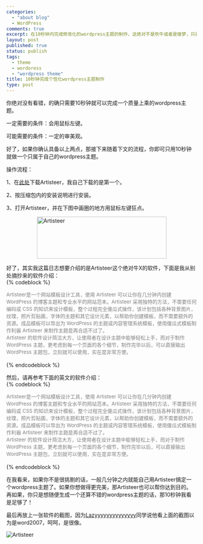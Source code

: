 ```yaml
--- 
categories: 
  - "about blog"
  - WordPress
comments: true
excerpt: 在10秒钟内完成修改化的wordpress主题的制作，这绝对不是吹牛或者是做梦，只要你会用鼠标左键就可以完美地做到。
layout: post
published: true
status: publish
tags: 
  - theme
  - wordoress
  - "wordpress theme"
title: 10秒钟完成个性化wordpress主题制作
type: post
---
```

你绝对没有看错，的确只需要10秒钟就可以完成一个质量上乘的wordpress主题。  

一定需要的条件：会用鼠标左键。  

可能需要的条件：一定的审美观。  

好了，如果你确认具备以上两点，那接下来随着下文的流程，你即可只用10秒钟就做一个只属于自己的wordpress主题。  

操作流程：

1、在<a title="Artisteer" href="http://www.verycd.com/topics/2807341/" target="_blank">此处</a>下载Artisteer，我自己下载的是第一个。  

2、按压缩包内的安装说明进行安装。  

3、打开Artisteer，并在下图中画圈的地方用鼠标左键狂点。  

<img style="width: 343px; display: block; float: none; height: 111px; margin-left: auto; margin-right: auto" alt="Artisteer" src="http://storage.live.com/items/B7436849503DA4DE!890?filename=ScreenShot_2010-04-14_150645.jpg">  

好了，其实我这篇日志想要介绍的是Artisteer这个绝对牛X的软件，下面是我从别处摘抄来的软件介绍：  
{% codeblock %}
   <div id="cke_pastebin"><font color="#808080" size="2">Artisteer是一个网站模板设计工具，使用 Artisteer 可以让你在几分钟内创建 WordPress 的博客主题和专业水平的网站范本。Artisteer 采用独特的方法，不需要任何编码或 CSS 的知识来设计模板，整个过程完全傻瓜式操作，该计划包括各种背景图片，纹理，照片剪贴画，字体的主题和其它设计元素，以帮助你创建模板，而不需要额外的资源。成品模板可以导出为 WordPress 的主题或内容管理系统模板，使用傻瓜式模板制作利器 Artisteer 来制作主题是再合适不过了。</font></div>    <div id="cke_pastebin"><font color="#808080" size="2">Artisteer 的软件设计简洁大方，让使用者在设计主题中能够轻松上手，而对于制作 WordPress 主题，更考虑到每一个页面的各个细节，制作完毕以后，可以直接输出 WordPress 主题包，立刻就可以使用，实在是非常方便。</font></div>    <div> </div> 
{% endcodeblock %}

  然后，请再参考下面的英文的软件介绍：  
{% codeblock %}
   <div id="cke_pastebin"><font color="#808080" size="2">Artisteer是一个网站模板设计工具，使用 Artisteer 可以让你在几分钟内创建 WordPress 的博客主题和专业水平的网站范本。Artisteer 采用独特的方法，不需要任何编码或 CSS 的知识来设计模板，整个过程完全傻瓜式操作，该计划包括各种背景图片，纹理，照片剪贴画，字体的主题和其它设计元素，以帮助你创建模板，而不需要额外的资源。成品模板可以导出为 WordPress 的主题或内容管理系统模板，使用傻瓜式模板制作利器 Artisteer 来制作主题是再合适不过了。</font></div>    <div id="cke_pastebin"><font color="#808080" size="2">Artisteer 的软件设计简洁大方，让使用者在设计主题中能够轻松上手，而对于制作 WordPress 主题，更考虑到每一个页面的各个细节，制作完毕以后，可以直接输出 WordPress 主题包，立刻就可以使用，实在是非常方便。</font></div>    <div> </div> 
{% endcodeblock %}

在我看来，如果你不是很挑剔的话，一般几分钟之内就能自己用Artisteer搞定一个wordpress主题了。如果你想做得更完美，那Artisteer也可以帮你达到目的。再如果，你只是想随便生成一个还算不错的wordpress主题的话，那10秒钟我看是足够了！  

最后再放上一张软件的截图，因为<a href="http://fireage.cn">Lazyyyyyyyyyyyyyy</a>同学说他看上面的截图以为是word2007，呵呵，是很像。  

<img style="display: block; float: none; margin-left: auto; margin-right: auto" title="Artisteer" alt="Artisteer" src="http://storage.live.com/items/B7436849503DA4DE!892?filename=ScreenShot_2010-04-15_091733.jpg">
